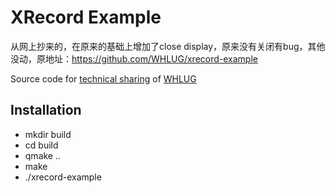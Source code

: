 # XRecord Example

从网上抄来的，在原来的基础上增加了close display，原来没有关闭有bug，其他没动，原地址：https://github.com/WHLUG/xrecord-example

Source code for [technical sharing](http://www.jianshu.com/p/80cf81413d31) of [WHLUG](https://www.deepin.org/welcome-to-whlug/)

## Installation

* mkdir build
* cd build
* qmake ..
* make
* ./xrecord-example
